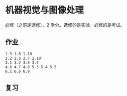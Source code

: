 # 机器视觉与图像处理

必修（之前是选修），2 学分。选修的是实验，必修的是考试。

## 作业

```
1.3 1.6 1.10
2.2 2.6 2.7 2.10
3.1 3.2 3.5 3.7
4.6 4.7 4.8 5.3 5.4 5.5
6.1 6.6 6.9
```

## 复习
